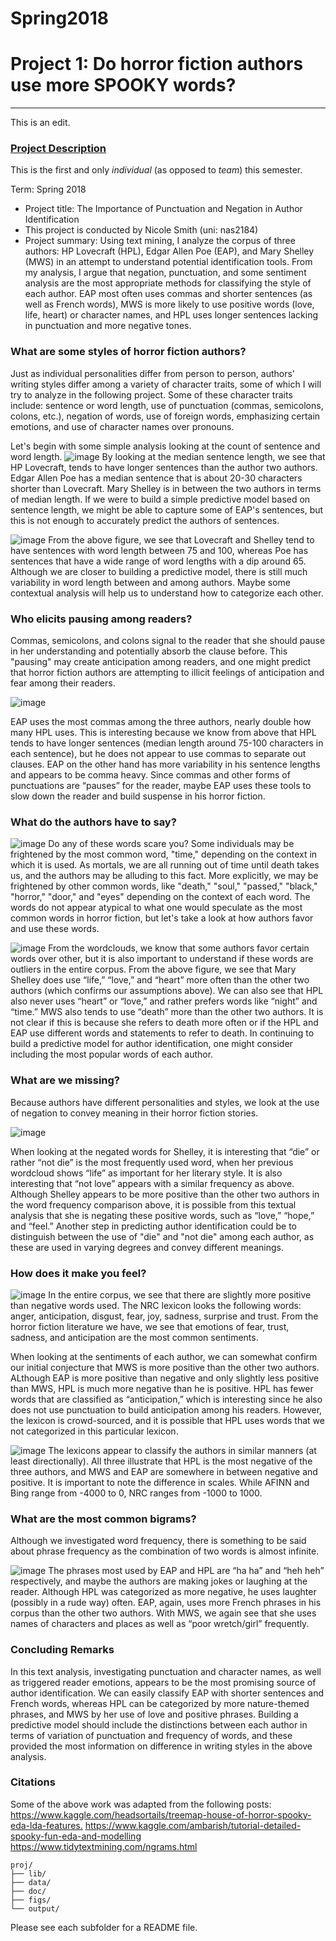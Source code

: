 # Spring2018
# Project 1: Do horror fiction authors use more SPOOKY words?

----
This is an edit.

### [Project Description](doc/)
This is the first and only *individual* (as opposed to *team*) this semester. 

Term: Spring 2018

+ Project title: The Importance of Punctuation and Negation in Author Identification
+ This project is conducted by Nicole Smith (uni: nas2184)
+ Project summary: Using text mining,  I analyze the corpus of three authors: HP Lovecraft (HPL), Edgar Allen Poe (EAP), and Mary Shelley (MWS) in an attempt to understand potential identification tools. From my analysis, I argue that negation, punctuation, and some sentiment analysis are the most appropriate methods for classifying the style of each author. EAP most often uses commas and shorter sentences (as well as French words), MWS is more likely to use positive words (love, life, heart) or character names, and HPL uses longer sentences lacking in punctuation and more negative tones.

### What are some styles of horror fiction authors?
Just as individual personalities differ from person to person, authors' writing styles differ among a variety of character traits, some of which I will try to analyze in the following project. Some of these character traits include: sentence or word length, use of punctuation (commas, semicolons, colons, etc.), negation of words, use of foreign words, emphasizing certain emotions, and use of character names over pronouns.

Let's begin with some simple analysis looking at the count of sentence and word length.
![image](figs/median_sentence.png)
By looking at the median sentence length, we see that HP Lovecraft, tends to have longer sentences than the author two authors. Edgar Allen Poe has a median sentence that is about 20-30 characters shorter than Lovecraft. Mary Shelley is in between the two authors in terms of median length. If we were to build a simple predictive model based on sentence length, we might be able to capture some of EAP's sentences, but this is not enough to accurately predict the authors of sentences.

![image](figs/wordlength.png)
From the above figure, we see that Lovecraft and Shelley tend to have sentences with word length between 75 and 100, whereas Poe has sentences that have a wide range of word lengths with a dip around 65. Although we are closer to building a predictive model, there is still much variability in word length between and among authors. Maybe some contextual analysis will help us to understand how to categorize each other.

### Who elicits pausing among readers?
Commas, semicolons, and colons signal to the reader that she should pause in her understanding and potentially absorb the clause before. This "pausing" may create anticipation among readers, and one might predict that horror fiction authors are attempting to illicit feelings of anticipation and fear among their readers.

![image](figs/commas.png)

EAP uses the most commas among the three authors, nearly double how many HPL uses. This is interesting because we know from above that HPL tends to have longer sentences (median length around 75-100 characters in each sentence), but he does not appear to use commas to separate out clauses. EAP on the other hand has more variability in his sentence lengths and appears to be comma heavy. Since commas and other forms of punctuations are “pauses” for the reader, maybe EAP uses these tools to slow down the reader and build suspense in his horror fiction.

### What do the authors have to say?
![image](figs/Wordcloud_all.png)
Do any of these words scare you? Some individuals may be frightened by the most common word, "time," depending on the context in which it is used. As mortals, we are all running out of time until death takes us, and the authors may be alluding to this fact. More explicitly, we may be frightened by other common words, like "death," "soul," "passed," "black," "horror," "door," and "eyes" depending on the context of each word. The words do not appear atypical to what one would speculate as the most common words in horror fiction, but let's take a look at how authors favor and use these words.

![image](figs/author_words.png)
From the wordclouds, we know that some authors favor certain words over other, but it is also important to understand if these words are outliers in the entire corpus. From the above figure, we see that Mary Shelley does use “life,” “love,” and “heart” more often than the other two authors (which confirms our assumptions above). We can also see that HPL also never uses “heart” or “love,” and rather prefers words like “night” and “time.” MWS also tends to use “death” more than the other two authors. It is not clear if this is because she refers to death more often or if the HPL and EAP use different words and statements to refer to death. In continuing to build a predictive model for author identification, one might consider including the most popular words of each author.

### What are we missing?
Because authors have different personalities and styles, we look at the use of negation to convey meaning in their horror fiction stories.

![image](figs/mws_not.png)

When looking at the negated words for Shelley, it is interesting that “die” or rather “not die” is the most frequently used word, when her previous wordcloud shows “life” as important for her literary style. It is also interesting that “not love” appears with a similar frequency as above. Although Shelley appears to be more positive than the other two authors in the word frequency comparison above, it is possible from this textual analysis that she is negating these positive words, such as “love,” “hope,” and “feel.” Another step in predicting author identification could be to distinguish between the use of "die" and "not die" among each author, as these are used in varying degrees and convey different meanings.

### How does it make you feel?
![image](figs/sentiments_author.png)
In the entire corpus, we see that there are slightly more positive than negative words used. The NRC lexicon looks the following words: anger, anticipation, disgust, fear, joy, sadness, surprise and trust. From the horror fiction literature we have, we see that emotions of fear, trust, sadness, and anticipation are the most common sentiments.

When looking at the sentiments of each author, we can somewhat confirm our initial conjecture that MWS is more positive than the other two authors. ALthough EAP is more positive than negative and only slightly less positive than MWS, HPL is much more negative than he is positive. HPL has fewer words that are classified as “anticipation,” which is interesting since he also does not use punctuation to build anticipation among his readers. However, the lexicon is crowd-sourced, and it is possible that HPL uses words that we not categorized in this particular lexicon.

![image](figs/sentiments3.png)
The lexicons appear to classify the authors in similar manners (at least directionally). All three illustrate that HPL is the most negative of the three authors, and MWS and EAP are somewhere in between negative and positive. It is important to note the difference in scales. While AFINN and Bing range from -4000 to 0, NRC ranges from -1000 to 1000.

### What are the most common bigrams?
Although we investigated word frequency, there is something to be said about phrase frequency as the combination of two words is almost infinite.

![image](figs/bigram_tf_idf.png)
The phrases most used by EAP and HPL are “ha ha” and “heh heh” respectively, and maybe the authors are making jokes or laughing at the reader. Although HPL was categorized as more negative, he uses laughter (possibly in a rude way) often. EAP, again, uses more French phrases in his corpus than the other two authors. With MWS, we again see that she uses names of characters and places as well as “poor wretch/girl” frequently.

### Concluding Remarks
In this text analysis, investigating punctuation and character names, as well as triggered reader emotions, appears to be the most promising source of author identification. We can easily classify EAP with shorter sentences and French words, whereas HPL can be categorized by more nature-themed phrases, and MWS by her use of love and positive phrases. Building a predictive model should include the distinctions between each author in terms of variation of punctuation and frequency of words, and these provided the most information on difference in writing styles in the above analysis.

### Citations
Some of the above work was adapted from the following posts:
<https://www.kaggle.com/headsortails/treemap-house-of-horror-spooky-eda-lda-features.>
<https://www.kaggle.com/ambarish/tutorial-detailed-spooky-fun-eda-and-modelling>
<https://www.tidytextmining.com/ngrams.html>

```
proj/
├── lib/
├── data/
├── doc/
├── figs/
└── output/
```

Please see each subfolder for a README file.
